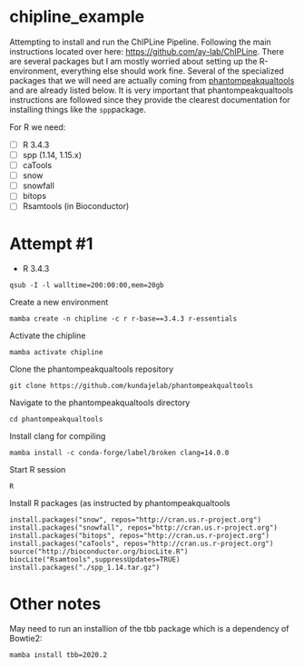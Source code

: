# chipline_example
Attempting to install and run the ChIPLine Pipeline. Following the main instructions located over here: https://github.com/ay-lab/ChIPLine. There are several packages but I am mostly worried about setting up the R-environment, everything else should work fine. Several of the specialized packages that we will need are actually coming from [phantompeakqualtools](https://github.com/kundajelab/phantompeakqualtools) and are already listed below. It is very important that phantompeakqualtools instructions are followed since they provide the clearest documentation for installing things like the `spp`package.

For R we need:
- [ ] R 3.4.3
- [ ] spp (1.14, 1.15.x)
- [ ] caTools
- [ ] snow
- [ ] snowfall
- [ ] bitops
- [ ] Rsamtools (in Bioconductor)

# Attempt #1 
- R 3.4.3

```
qsub -I -l walltime=200:00:00,mem=20gb
```

Create a new environment
```
mamba create -n chipline -c r r-base==3.4.3 r-essentials
```

Activate the chipline 
```
mamba activate chipline
```

Clone the phantompeakqualtools repository
```
git clone https://github.com/kundajelab/phantompeakqualtools
```

Navigate to the phantompeakqualtools directory
```
cd phantompeakqualtools
```

Install clang for compiling
```
mamba install -c conda-forge/label/broken clang=14.0.0
```

Start R session
```
R
```

Install R packages (as instructed by phantompeakqualtools
```
install.packages("snow", repos="http://cran.us.r-project.org")
install.packages("snowfall", repos="http://cran.us.r-project.org")
install.packages("bitops", repos="http://cran.us.r-project.org")
install.packages("caTools", repos="http://cran.us.r-project.org")
source("http://bioconductor.org/biocLite.R")
biocLite("Rsamtools",suppressUpdates=TRUE)
install.packages("./spp_1.14.tar.gz")
```


# Other notes
May need to run an installion of the tbb package which is a dependency of Bowtie2:
```
mamba install tbb=2020.2
```

